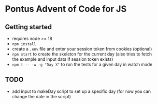 # Pontus Advent of Code for JS

## Getting started
- requires node >= 18
- `npm install`
- create a `.env` file and enter your session token from cookies (optional)
- `npm start` to create the skeleton for the current day (also tries to fetch the example and input data if session token exists)
- `npm t -- -w -g "Day X"` to run the tests for a given day in watch mode

## TODO
- add input to makeDay script to set up a specific day (for now you can change the date in the script)
